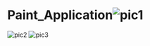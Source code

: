 # Paint_Application![pic1](https://github.com/ThanishaJ24/Paint_Application/assets/105596268/536cd073-4c6b-481c-bfc4-59bed3badd03)
![pic2](https://github.com/ThanishaJ24/Paint_Application/assets/105596268/ef45b1b2-a2e5-4c27-8612-b95389daea62)
![pic3](https://github.com/ThanishaJ24/Paint_Application/assets/105596268/d71c044f-e0a4-4e8a-9a6d-22c6d6c03354)
